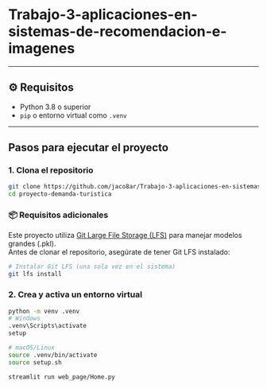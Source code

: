 # Trabajo-3-aplicaciones-en-sistemas-de-recomendacion-e-imagenes

---

## ⚙️ Requisitos

- Python 3.8 o superior
- `pip` o entorno virtual como `.venv`

---

## Pasos para ejecutar el proyecto

### 1. Clona el repositorio

```bash
git clone https://github.com/jaco8ar/Trabajo-3-aplicaciones-en-sistemas-de-recomendacion-e-imagenes
cd proyecto-demanda-turistica
```

### 📦 Requisitos adicionales

Este proyecto utiliza [Git Large File Storage (LFS)](https://git-lfs.com/) para manejar modelos grandes (.pkl).  
Antes de clonar el repositorio, asegúrate de tener Git LFS instalado:

```bash
# Instalar Git LFS (una sola vez en el sistema)
git lfs install
```

### 2. Crea y activa un entorno virtual

```bash
python -m venv .venv
# Windows
.venv\Scripts\activate
setup

# macOS/Linux
source .venv/bin/activate
source setup.sh
```

```bash
streamlit run web_page/Home.py
```
